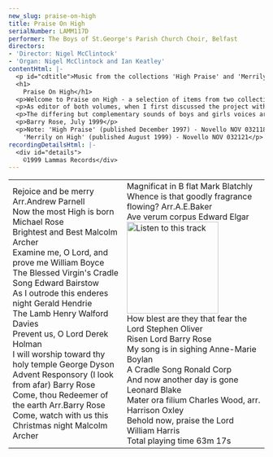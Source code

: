 ```yaml
---
new_slug: praise-on-high
title: Praise On High
serialNumber: LAMM117D
performer: The Boys of St.George's Parish Church Choir, Belfast
directors:
- 'Director: Nigel McClintock'
- 'Organ: Nigel McClintock and Ian Keatley'
contentHtml: |-
  <p id="cdtitle">Music from the collections 'High Praise' and 'Merrily on High' (editor Dr. Barry Rose)</p>
  <h1>
    Praise On High</h1>
  <p>Welcome to Praise on High - a selection of items from two collections of sacred music for upper-voices, 'High Praise' and 'Merrily on High'.</p>
  <p>As editor of both volumes, when I first discussed the project with the publishers (Novello and Co), we agreed that our aim should be to make available a wide variety of music from different periods and styles to choirs of all standards - from school and community choirs to parish churches and cathedrals - and we hope that this recording may introduce you to some pieces that you would like your choir to sing.</p>
  <p>The differing but complementary sounds of boys and girls voices are represented in these 22 tracks, and we were delighted that the boys of St. George's Parish Church choir, Belfast, and the Armagh Girl Singers accepted our invitation to make this recording. We were also fortunate to be able to record in the inspiring spaces and gracious acoustic of St.Patrick's Roman Catholic Cathedral, Armagh, and for this, special thanks are due to the Administrator, Fr. Richard Naughton, as well as to the cathedral organist, George Minne, for his unfailing courtesy and assistance.</p>
  <p>Barry Rose, July 1999</p>
  <p>Note: 'High Praise' (published December 1997) - Novello NOV 032118<br>
    'Merrily on High' (published August 1999) - Novello NOV 032121</p>
recordingDetailsHtml: |-
  <div id="details">
    ©1999 Lammas Records</div>
---
```


<table class="tracktable">
  <tbody>
    <tr>
      <td class="column1">
        Rejoice and be merry <span class="composer">Arr.Andrew Parnell</span><br>
        Now the most High is born <span class="composer">Michael Rose</span><br>
        Brightest and Best <span class="composer">Malcolm Archer</span><br>
        Examine me, O Lord, and prove me <span class="composer">William Boyce</span><br>
        The Blessed Virgin's Cradle Song<span class="composer"> Edward Bairstow </span><br>
        As I outrode this enderes night <span class="composer">Gerald Hendrie</span><br>
        The Lamb <span class="composer">Henry Walford Davies </span><br>
        Prevent us, O Lord <span class="composer">Derek Holman </span><br>
        I will worship toward thy holy temple <span class="composer">George Dyson</span><br>
        Advent Responsory (I look from afar) <span class="composer">Barry Rose</span><br>
        Come, thou Redeemer of the earth <span class="composer">Arr.Barry Rose</span><br>
        Come, watch with us this Christmas night <span class="composer">Malcolm Archer </span>
      </td>
      <td class="column2">
        Magnificat in B flat <span class="composer">Mark Blatchly </span><br>
        Whence is that goodly fragrance flowing? <span class="composer"> Arr.A.E.Baker </span><br>
        Ave verum corpus <span class="composer">Edward Elgar</span><a href="cliplinks/aveverum%20.ram"><img alt="Listen to this track" src="/web/20160405055352im_/http://www.lammas.co.uk/images/listen.gif" width="180"></a><br>
        How blest are they that fear the Lord <span class="composer">Stephen Oliver </span><br>
        Risen Lord <span class="composer">Barry Rose</span><br>
        My song is in sighing <span class="composer">Anne-Marie Boylan</span><br>
        A Cradle Song <span class="composer">Ronald Corp</span><br>
        And now another day is gone <span class="composer">Leonard Blake</span><br>
        Mater ora filium <span class="composer">Charles Wood, arr. Harrison Oxley</span><br>
        Behold now, praise the Lord <span class="composer">William Harris</span><br>
        <span id="playingtime">Total playing time 63m 17s</span>
      </td>
    </tr>
  </tbody>
</table>
